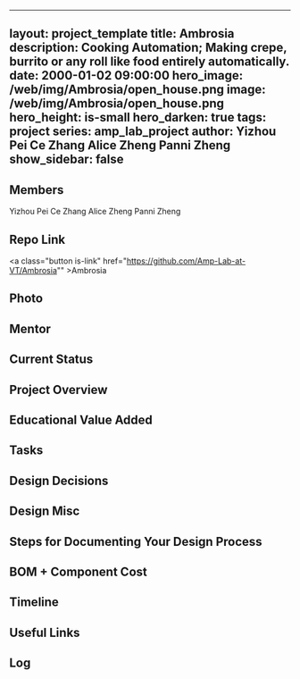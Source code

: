 
---
layout: project_template
title: Ambrosia
description: Cooking Automation; Making crepe, burrito or any roll like food entirely automatically.
date: 2000-01-02 09:00:00
hero_image: /web/img/Ambrosia/open_house.png
image: /web/img/Ambrosia/open_house.png
hero_height: is-small
hero_darken: true
tags: project
series: amp_lab_project
author: Yizhou Pei
Ce Zhang
Alice Zheng
Panni Zheng
show_sidebar: false
---



## Members
Yizhou Pei
Ce Zhang
Alice Zheng
Panni Zheng

## Repo Link
<a class="button is-link" href="https://github.com/Amp-Lab-at-VT/Ambrosia"" >Ambrosia</a>

## Photo

## Mentor

## Current Status

## Project Overview


## Educational Value Added


## Tasks

## Design Decisions

## Design Misc

## Steps for Documenting Your Design Process

## BOM + Component Cost

## Timeline

## Useful Links

## Log
            